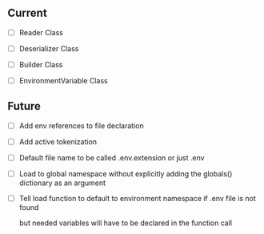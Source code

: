 ## Current
- [ ] Reader Class

- [ ] Deserializer Class

- [ ] Builder Class

- [ ] EnvironmentVariable Class


## Future

- [ ] Add env references to file declaration

- [ ] Add active tokenization

- [ ] Default file name to be called .env.extension or just .env

- [ ] Load to global namespace without explicitly adding the globals() dictionary as an argument

- [ ] Tell load function to default to environment namespace if .env file is not found

    but needed variables will have to be declared in the function call
